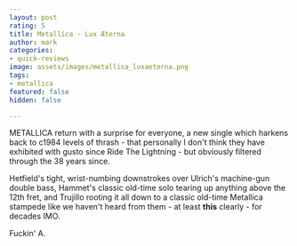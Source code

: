 ```yaml
---
layout: post
rating: 5
title: Metallica - Lux Æterna
author: mark
categories:
- quick-reviews
image: assets/images/metallica_luxaeterna.png
tags:
- metallica
featured: false
hidden: false

---
```

METALLICA return with a surprise for everyone, a new single which harkens back to c1984 levels of thrash - that personally I don't think they have exhibited with gusto since Ride The Lightning - but obviously filtered through the 38 years since.

Hetfield's tight, wrist-numbing downstrokes over Ulrich's machine-gun double bass, Hammet's classic old-time solo tearing up anything above the 12th fret, and Trujillo rooting it all down to a classic old-time Metallica stampede like we haven't heard from them - at least **this** clearly - for decades IMO.

Fuckin' A.